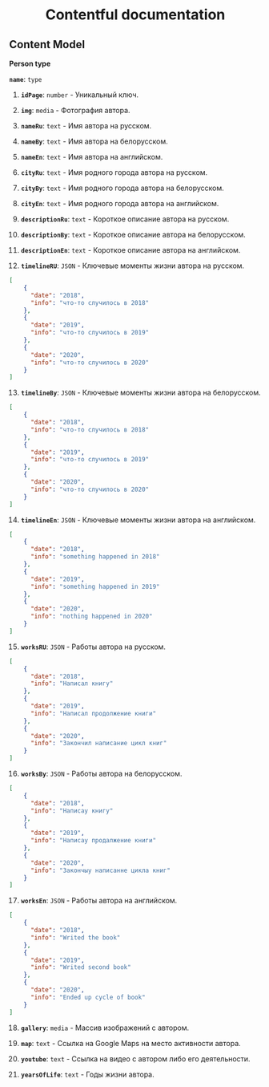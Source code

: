 <h1 align="center">
  Contentful documentation
</h1>

## Content Model

**Person type**

 **`name`**: `type`

1.  **`idPage`**: `number` - Уникальный ключ.

2.  **`img`**: `media` - Фотография автора.

3.  **`nameRu`**: `text` - Имя автора на русском.

4.  **`nameBy`**: `text` - Имя автора на белорусском.

5.  **`nameEn`**: `text` - Имя автора на английском.

6.  **`cityRu`**: `text` - Имя родного города автора на русском.

7.  **`cityBy`**: `text` - Имя родного города автора на белорусском.

8.  **`cityEn`**: `text` - Имя родного города автора на английском.

9.  **`descriptionRu`**: `text` - Короткое описание автора на русском.

10.  **`descriptionBy`**: `text` - Короткое описание автора на белорусском.

11.  **`descriptionEn`**: `text` - Короткое описание автора на английском.

12.  **`timelineRU`**: `JSON` - Ключевые моменты жизни автора на русском.

  ```json
  [
      {
        "date": "2018",
        "info": "что-то случилось в 2018"
      },
      {
        "date": "2019",
        "info": "что-то случилось в 2019"
      },
      {
        "date": "2020",
        "info": "что-то случилось в 2020"
      }
  ]
  ```

13.  **`timelineBy`**: `JSON` - Ключевые моменты жизни автора на белорусском.

  ```json
  [
      {
        "date": "2018",
        "info": "что-то случилось в 2018"
      },
      {
        "date": "2019",
        "info": "что-то случилось в 2019"
      },
      {
        "date": "2020",
        "info": "что-то случилось в 2020"
      }
  ]
  ```

14.  **`timelineEn`**: `JSON` - Ключевые моменты жизни автора на английском.
  ```json
  [
      {
        "date": "2018",
        "info": "something happened in 2018"
      },
      {
        "date": "2019",
        "info": "something happened in 2019"
      },
      {
        "date": "2020",
        "info": "nothing happened in 2020"
      }
  ]
  ```

15.  **`worksRU`**: `JSON` - Работы автора на русском.

  ```json
  [
      {
        "date": "2018",
        "info": "Написал книгу"
      },
      {
        "date": "2019",
        "info": "Написал продолжение книги"
      },
      {
        "date": "2020",
        "info": "Закончил написание цикл книг"
      }
  ]
  ```

16.  **`worksBy`**: `JSON` - Работы автора на белорусском.

  ```json
  [
      {
        "date": "2018",
        "info": "Написау книгу"
      },
      {
        "date": "2019",
        "info": "Написау продалжение книги"
      },
      {
        "date": "2020",
        "info": "Закончыу написанне цикла книг"
      }
  ]
  ```

17.  **`worksEn`**: `JSON` - Работы автора на английском.
  ```json
  [
      {
        "date": "2018",
        "info": "Writed the book"
      },
      {
        "date": "2019",
        "info": "Writed second book"
      },
      {
        "date": "2020",
        "info": "Ended up cycle of book"
      }
  ]
  ```

18.  **`gallery`**: `media` - Массив изображений с автором.

19.  **`map`**: `text` - Cсылка на Google Maps на место активности автора.

20.  **`youtube`**: `text` - Ссылка на видео с автором либо его деятельности.

21.  **`yearsOfLife`**: `text` - Годы жизни автора.
